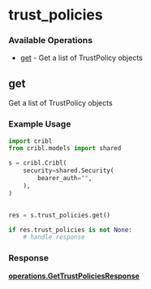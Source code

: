 # trust_policies

### Available Operations

* [get](#get) - Get a list of TrustPolicy objects

## get

Get a list of TrustPolicy objects

### Example Usage

```python
import cribl
from cribl.models import shared

s = cribl.Cribl(
    security=shared.Security(
        bearer_auth="",
    ),
)


res = s.trust_policies.get()

if res.trust_policies is not None:
    # handle response
```


### Response

**[operations.GetTrustPoliciesResponse](../../models/operations/gettrustpoliciesresponse.md)**

